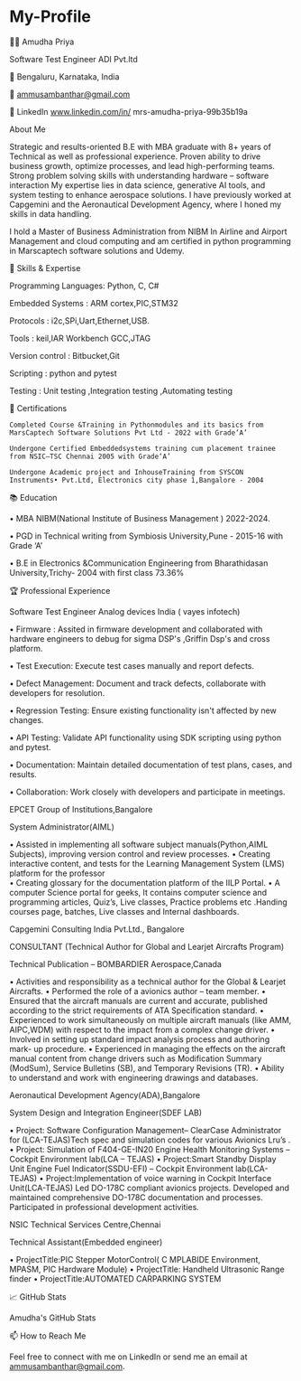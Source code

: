 # My-Profile

👩‍💻 Amudha Priya 

Software Test Engineer ADI Pvt.ltd 

📍 Bengaluru, Karnataka, India

📧 ammusambanthar@gmail.com

🔗 LinkedIn
www.linkedin.com/in/
mrs-amudha-priya-99b35b19a


About Me

Strategic and results-oriented B.E with MBA graduate with 8+ years of Technical as well as professional experience. Proven ability to drive business growth, optimize processes, and lead high-performing teams. Strong problem solving skills with understanding hardware – software  interaction 
My expertise lies in data science, generative AI tools, and system testing to enhance aerospace solutions. I have previously worked at Capgemini and the Aeronautical Development Agency, where I honed my skills in data handling.

I hold a Master of Business Administration from NIBM In Airline and Airport Management and cloud computing and am certified in python programming in Marscaptech software solutions and Udemy.

🔧 Skills & Expertise

Programming Languages: Python, C, C#

Embedded Systems :  ARM cortex,PIC,STM32

Protocols :  i2c,SPi,Uart,Ethernet,USB.

Tools : keil,IAR Workbench GCC,JTAG

Version control :  Bitbucket,Git

Scripting : python and pytest 

Testing : Unit testing ,Integration testing ,Automating testing 

🌟 Certifications

	Completed Course &Training in Pythonmodules and its basics from MarsCaptech Software Solutions Pvt Ltd - 2022 with Grade‘A’ 

	Undergone Certified Embeddedsystems training cum placement trainee from NSIC–TSC Chennai 2005 with Grade‘A’  
	
	Undergone Academic project and InhouseTraining from SYSCON Instruments• Pvt.Ltd, Electronics city phase 1,Bangalore - 2004


📚 Education

•	MBA  NIBM(National Institute of Business Management ) 2022-2024.

•	PGD in Technical writing from Symbiosis University,Pune -  2015-16 with Grade ‘A’

•	B.E in Electronics &Communication Engineering from Bharathidasan University,Trichy- 2004 with first class 73.36%

🏆 Professional Experience

Software Test Engineer 
 Analog devices India ( vayes infotech)
	
•	Firmware : Assited in firmware development and collaborated with hardware engineers to debug for sigma DSP's ,Griffin Dsp's and cross platform. 

•	Test Execution: Execute test cases manually and report defects. 

•	 Defect Management: Document and track defects, collaborate with developers for resolution. 

•	 Regression Testing: Ensure existing functionality isn't affected by new changes. 

•	 API Testing: Validate API functionality using SDK scripting using python and pytest.

•	 Documentation: Maintain detailed documentation of test plans, cases, and results. 

•	 Collaboration: Work closely with developers and participate in meetings. 

EPCET Group of Institutions,Bangalore	

System Administrator(AIML)

•	Assisted in implementing all software subject manuals(Python,AIML Subjects), improving version control and review processes.
•	Creating interactive content, and tests for the Learning Management System (LMS) platform for the professor  
•	Creating glossary for the documentation platform of the IILP Portal.
•	A computer Science portal for geeks, It contains computer science and programming articles, Quiz’s, Live classes, Practice problems etc .Handing courses page, batches, Live classes and Internal dashboards. 

Capgemini Consulting India Pvt.Ltd., Bangalore 			

CONSULTANT (Technical Author for Global and Learjet Aircrafts Program)

Technical Publication – BOMBARDIER Aerospace,Canada

•	Activities and responsibility as a technical author for the Global & Learjet Aircrafts.
•	Performed the role of a avionics author – team member.
•	Ensured that the aircraft manuals are current and accurate, published according to the strict requirements of ATA Specification standard.
•	Experienced to work simultaneously on multiple aircraft manuals (like AMM, AIPC,WDM) with respect to the impact from a complex change driver.
•	Involved in setting up standard impact analysis process and authoring mark- up procedure.
•	Experienced in managing the effects on the aircraft manual content from change drivers such as Modification Summary (ModSum), Service Bulletins (SB), and Temporary Revisions (TR).
•	Ability to understand and work with engineering drawings and databases.

 Aeronautical Development Agency(ADA),Bangalore 

 System Design and Integration Engineer(SDEF LAB)
	
•	Project: Software Configuration Management– ClearCase Administrator for (LCA-TEJAS)Tech spec and simulation codes for various Avionics Lru’s .
•	Project: Simulation of F404-GE-IN20 Engine Health Monitoring Systems – Cockpit Environment lab(LCA – TEJAS)
•	Project:Smart Standby Display Unit Engine Fuel Indicator(SSDU-EFI) – Cockpit Environment lab(LCA-TEJAS)
•	Project:Implementation of voice warning in Cockpit Interface Unit(LCA-TEJAS) 
Led DO-178C compliant avionics projects.
Developed and maintained comprehensive DO-178C documentation and processes.
Participated in professional development activities.

NSIC Technical Services Centre,Chennai 				

Technical Assistant(Embedded engineer)  

•	ProjectTitle:PIC Stepper MotorControl( C MPLABIDE Environment, MPASM, PIC Hardware Module)
•	ProjectTitle: Handheld Ultrasonic Range finder
•	ProjectTitle:AUTOMATED CARPARKING SYSTEM

📈 GitHub Stats

Amudha's GitHub Stats

📫 How to Reach Me

Feel free to connect with me on LinkedIn or send me an email at ammusambanthar@gmail.com.










